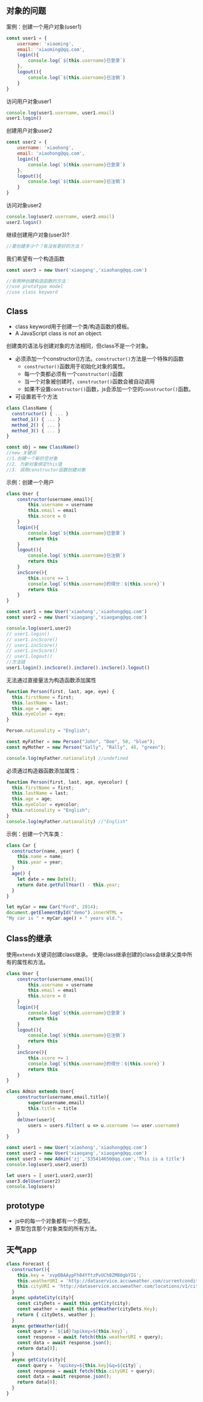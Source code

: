

## 对象的问题

案例：创建一个用户对象(user1)
```javascript
const user1 = {
    username: 'xiaoming',
    email: 'xiaoming@qq.com',
    login(){
        console.log(`${this.username}已登录`)
    },
    logout(){
        console.log(`${this.username}已注销`)
    }
}
```
访问用户对象user1
```javascript
console.log(user1.username, user1.email)
user1.login()
```

创建用户对象user2
```javascript
const user2 = {
    username: 'xiaohong',
    email: 'xiaohong@qq.com',
    login(){
        console.log(`${this.username}已登录`)
    },
    logout(){
        console.log(`${this.username}已注销`)
    }
}
```
访问对象user2
```javascript
console.log(user2.username, user2.email)
user2.login()
```

继续创建用户对象(user3)?
```javascript
//要创建多少个？有没有更好的方法？
```

我们希望有一个构造函数
```javascript
const user3 = new User('xiaogang','xiaohang@qq.com')

//有两种创建构造函数的方法：
//use prototype model
//use class keyword
```
## Class
- class keyword用于创建一个类/构造函数的模板。
- A JavaScript class is not an object. 

创建类的语法与创建对象的方法相同，但class不是一个对象。

- 必须添加一个constructor()方法。`constructor()`方法是一个特殊的函数
    - `constructor()`函数用于初始化对象的属性。
    - 每一个类都必须有一个`constructor()`函数
    - 当一个对象被创建时，`constructor()`函数会被自动调用
    - 如果不设置`constructor()`函数，js会添加一个空的`constructor()`函数。
- 可设置若干个方法

```javascript
class ClassName {
  constructor() { ... }
  method_1() { ... }
  method_2() { ... }
  method_3() { ... }
}

const obj = new ClassName()
//new 关键词
//1.创建一个新的空对象
//2. 为新对象绑定this值
//3. 调用constructor函数创建对象
```

示例：创建一个用户
```javascript
class User {
    constructor(username,email){
        this.username = username
        this.email = email
        this.score = 0
    }
    login(){
        console.log(`${this.username}已登录`)
        return this
    }
    logout(){
        console.log(`${this.username}已注销`)
        return this
    }
    incScore(){
        this.score += 1
        console.log(`${this.username}的得分：${this.score}`)
        return this
    }
}

const user1 = new User('xiaohong','xiaohong@qq.com')
const user2 = new User('xiaogang','xiaogang@qq.com')

console.log(user1,user2)
// user1.login()
// user1.incScore()
// user1.incScore()
// user1.incScore()
// user1.logout()
//方法链
user1.login().incScore().incSore().incSore().logout()

```

无法通过直接量法为构造函数添加属性
```javascript
function Person(first, last, age, eye) {
  this.firstName = first;
  this.lastName = last;
  this.age = age;
  this.eyeColor = eye;
}

Person.nationality = "English";

const myFather = new Person("John", "Doe", 50, "blue");
const myMother = new Person("Sally", "Rally", 48, "green");

console.log(myFather.nationality) //undefined
```
必须通过构造器函数添加属性：
```javascript
function Person(first, last, age, eyecolor) {
  this.firstName = first;
  this.lastName = last;
  this.age = age;
  this.eyeColor = eyecolor;
  this.nationality = "English";
}
console.log(myFather.nationality) //"English"

```

示例：创建一个汽车类：
```javascript
class Car {
  constructor(name, year) {
    this.name = name;
    this.year = year;
  }
  age() {
    let date = new Date();
    return date.getFullYear() - this.year;
  }
}

let myCar = new Car("Ford", 2014);
document.getElementById("demo").innerHTML =
"My car is " + myCar.age() + " years old.";

```

## Class的继承

使用`extends`关键词创建class继承。
使用class继承创建的class会继承父类中所有的属性和方法。

```javascript
class User {
    constructor(username,email){
        this.username = username
        this.email = email
        this.score = 0
    }
    login(){
        console.log(`${this.username}已登录`)
        return this
    }
    logout(){
        console.log(`${this.username}已注销`)
        return this
    }
    incScore(){
        this.score += 1
        console.log(`${this.username}的得分：${this.score}`)
        return this
    }
}

class Admin extends User{
    constructor(username,email,title){
        super(username,email)
        this.title = title
    }
    delUser(user){
        users = users.filter( u => u.username !== user.username)
    }
}

const user1 = new User('xiaohong','xiaohong@qq.com')
const user2 = new User('xiaogang','xiaogang@qq.com')
const user3 = new Admin('zj','535414656@qq.com','This is a title')
console.log(user1,user2,user3)

let users = [ user1,user2,user3]
user3.delUser(user2)
console.log(users)

```
## prototype

- js中的每一个对象都有一个原型。
- 原型包含那个对象类型的所有方法。


## 天气app

```javascript
class Forecast {
  constructor(){
    this.key = 'xvpOBAAypFh84YftzPvUCh8ZM80gbYIG';
    this.weatherURI = 'http://dataservice.accuweather.com/currentconditions/v1/';
    this.cityURI = 'http://dataservice.accuweather.com/locations/v1/cities/search';
  }
  async updateCity(city){
    const cityDets = await this.getCity(city);
    const weather = await this.getWeather(cityDets.Key);
    return { cityDets, weather };
  }
  async getWeather(id){
    const query = `${id}?apikey=${this.key}`;
    const response = await fetch(this.weatherURI + query);
    const data = await response.json();
    return data[0];
  }
  async getCity(city){
    const query = `?apikey=${this.key}&q=${city}`;
    const response = await fetch(this.cityURI + query);
    const data = await response.json();
    return data[0];
  }
}
```
